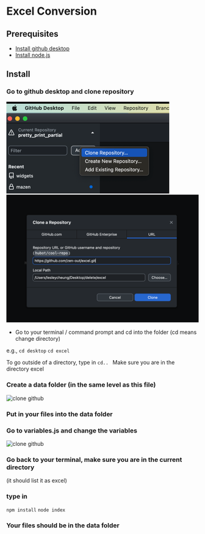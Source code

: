 # Excel Conversion

## Prerequisites
- [Install github desktop](https://desktop.github.com/)
- [Install node.js](https://nodejs.org/en) 

## Install 
### Go to github desktop and clone repository 

![clone github](./images/clone.png)
![clone github](./images/clone2.png)
- Go to your terminal / command prompt and cd into the folder
(cd means change directory)

e.g., 
```cd desktop```
```cd excel```

To go outside of a directory, type in 
```cd.. ```
Make sure you are in the directory excel

### Create a data folder (in the same level as this file)

![clone github](./images/data.png)
### Put in your files into the data folder

### Go to variables.js and change the variables

![clone github](./images/variables.png)
### Go back to your terminal, make sure you are in the current directory 
(it should list it as excel)

### type in 
```npm install```
```node index```

### Your files should be in the data folder 



